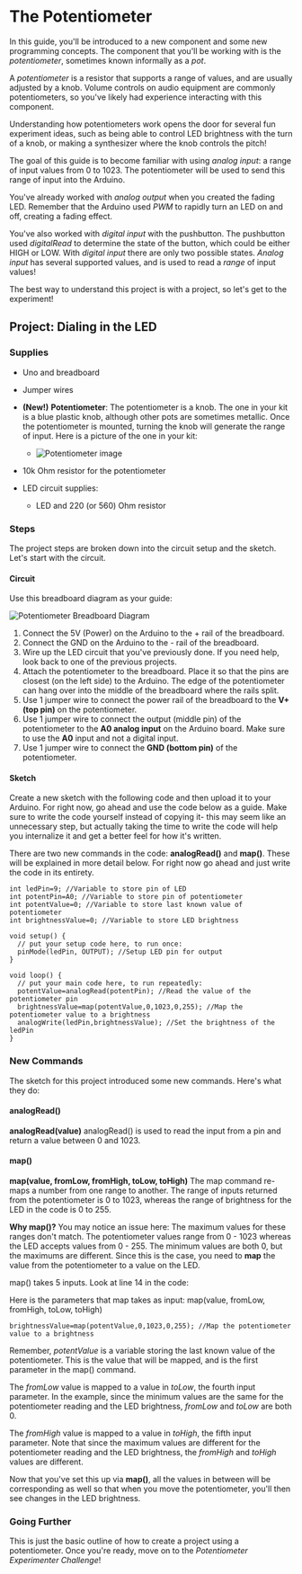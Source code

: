 # The Potentiometer
In this guide, you'll be introduced to a new component and some new programming concepts. The component that you'll be working with is the <em>potentiometer</em>, sometimes known informally as a <em>pot</em>.

A _potentiometer_ is a resistor that supports a range of values, and are usually adjusted by a knob. Volume controls on audio equipment are commonly potentiometers, so you've likely had experience interacting with this component.

Understanding how potentiometers work opens the door for several fun experiment ideas, such as being able to control LED brightness with the turn of a knob, or making a synthesizer where the knob controls the pitch!

The goal of this guide is to become familiar with using _analog input_: a range of input values from 0 to 1023. The potentiometer will be used to send this range of input into the Arduino.

You've already worked with _analog output_ when you created the fading LED. Remember that the Arduino used _PWM_ to rapidly turn an LED on and off, creating a fading effect.

You've also worked with _digital input_ with the pushbutton. The pushbutton used _digitalRead_ to determine the state of the button, which could be either HIGH or LOW. With _digital input_ there are only two possible states. _Analog input_ has several supported values, and is used to read a _range_ of input values!

The best way to understand this project is with a project, so let's get to the experiment!

## Project: Dialing in the LED

### Supplies
- Uno and breadboard
- Jumper wires
- **(New!)** **Potentiometer**: The potentiometer is a knob. The one in your kit is a blue plastic knob, although other pots are sometimes metallic. Once the potentiometer is mounted, turning the knob will generate the range of input. Here is a picture of the one in your kit:

    - ![Potentiometer image](http://d3nnidcq81r9m6.cloudfront.net/wp-content/uploads/2016/04/19211015/POT-103-300-2941.png)
- 10k Ohm resistor for the potentiometer
- LED circuit supplies:
    - LED and 220 (or 560) Ohm resistor

### Steps
The project steps are broken down into the circuit setup and the sketch. Let's start with the circuit.

#### Circuit
Use this breadboard diagram as your guide:

![Potentiometer Breadboard Diagram](http://d3nnidcq81r9m6.cloudfront.net/wp-content/uploads/2016/04/19211013/AnalogInput-3844.jpg)

1. Connect the 5V (Power) on the Arduino to the + rail of the breadboard.
2. Connect the GND on the Arduino to the - rail of the breadboard.
3. Wire up the LED circuit that you've previously done. If you need help, look back to one of the previous projects.
4. Attach the potentiometer to the breadboard. Place it so that the pins are closest (on the left side) to the Arduino. The edge of the potentiometer can hang over into the middle of the breadboard where the rails split.
5. Use 1 jumper wire to connect the power rail of the breadboard to the **V+ (top pin)** on the potentiometer.
6. Use 1 jumper wire to connect the output (middle pin) of the potentiometer to the **A0 analog input** on the Arduino board. Make sure to use the **A0** input and not a digital input.
7. Use 1 jumper wire to connect the **GND (bottom pin)** of the potentiometer.

#### Sketch
Create a new sketch with the following code and then upload it to your Arduino. For right now, go ahead and use the code below as a guide. Make sure to write the code yourself instead of copying it- this may seem like an unnecessary step, but actually taking the time to write the code will help you internalize it and get a better feel for how it's written.

There are two new commands in the code: <strong>analogRead()</strong> and <strong>map()</strong>. These will be explained in more detail below. For right now go ahead and just write the code in its entirety.

```arduino
int ledPin=9; //Variable to store pin of LED
int potentPin=A0; //Variable to store pin of potentiometer
int potentValue=0; //Variable to store last known value of potentiometer
int brightnessValue=0; //Variable to store LED brightness

void setup() {
  // put your setup code here, to run once:
  pinMode(ledPin, OUTPUT); //Setup LED pin for output
}

void loop() {
  // put your main code here, to run repeatedly:
  potentValue=analogRead(potentPin); //Read the value of the potentiometer pin
  brightnessValue=map(potentValue,0,1023,0,255); //Map the potentiometer value to a brightness
  analogWrite(ledPin,brightnessValue); //Set the brightness of the ledPin
}
```

### New Commands
The sketch for this project introduced some new commands. Here's what they do:

#### analogRead()
**analogRead(value)**
analogRead() is used to read the input from a pin and return a value between 0 and 1023.

#### map()
**map(value, fromLow, fromHigh, toLow, toHigh)**
The map command re-maps a number from one range to another. The range of inputs returned from the potentiometer is 0 to 1023, whereas the range of brightness for the LED in the code is 0 to 255.

**Why map()?**
You may notice an issue here: The maximum values for these ranges don't match. The potentiometer values range from 0 - 1023 whereas the LED accepts values from 0 - 255. The minimum values are both 0, but the maximums are different. Since this is the case, you need to <strong>map</strong> the value from the potentiometer to a value on the LED.

map() takes 5 inputs. Look at line 14 in the code:

Here is the parameters that map takes as input: map(value, fromLow, fromHigh, toLow, toHigh)

```arduino
brightnessValue=map(potentValue,0,1023,0,255); //Map the potentiometer value to a brightness
```

Remember, _potentValue_ is a variable storing the last known value of the potentiometer. This is the value that will be mapped, and is the first parameter in the map() command.

The _fromLow_ value is mapped to a value in _toLow_, the fourth input parameter. In the example, since the minimum values are the same for the potentiometer reading and the LED brightness, _fromLow_  and _toLow_ are both 0.

The _fromHigh_ value is mapped to a value in _toHigh_, the fifth input parameter. Note that since the maximum values are different for the potentiometer reading and the LED brightness, the _fromHigh_  and _toHigh_ values are different.

Now that you've set this up via **map()**, all the values in between will be corresponding as well so that when you move the potentiometer, you'll then see changes in the LED brightness.

### Going Further
This is just the basic outline of how to create a project using a potentiometer. Once you're ready, move on to the _Potentiometer Experimenter Challenge_!
